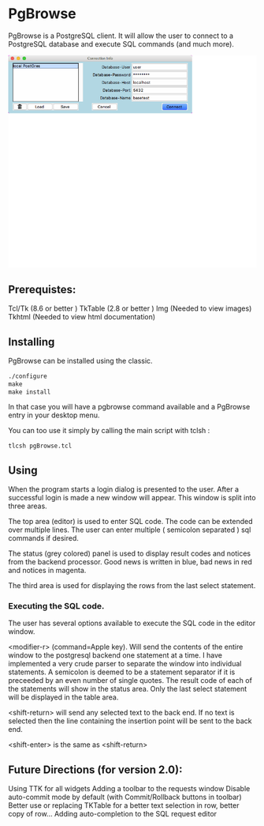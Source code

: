 PgBrowse
===

PgBrowse is a PostgreSQL client. It will allow the user to connect to a PostgreSQL
database and execute SQL commands (and much more).

![screenshot](pgbrowse.gif "screenshot of PgBrowse")

## Prerequistes:
  Tcl/Tk      (8.6 or better )
  TkTable     (2.8 or better )
  Img	      (Needed to view images)
  Tkhtml      (Needed to view html documentation)

## Installing

PgBrowse can be installed using the classic.

    ./configure
    make
    make install
In that case you will have a pgbrowse command available and a PgBrowse entry in your desktop menu.

You can too use it simply by calling the main script with tclsh :

    tlcsh pgBrowse.tcl

## Using

When the program starts a login dialog is presented to the user. After a successful
login is made a new window will appear. This window is split into three areas.

The top area (editor) is used to enter SQL code. The code can be extended over multiple lines.
The user can enter multiple ( semicolon separated ) sql commands if desired.

The status (grey colored) panel is used to display result codes and notices from the
backend processor. Good news is written in blue, bad news in red and notices in magenta.

The third area is used for displaying the rows from the last select statement.

### Executing the SQL code.

The user has several options available to execute the SQL code in the editor window.

   <modifier-r\> (command=Apple key). Will send the contents of the entire window to
   the postgresql backend one statement at a time. I have implemented a very crude
   parser to separate the window into individual statements. A semicolon is deemed to
   be a statement separator if it is preceeded by an even number of single quotes.
   The result code of each of the statements will show in the status area. Only the
   last select statement will be displayed in the table area.

   <shift-return\> will send any selected text to the back end. If no text is selected
   then the line containing the insertion point will be sent to the back end.

   <shift-enter\> is the same as \<shift-return\>

## Future Directions (for version 2.0):

Using TTK for all widgets
Adding a toolbar to the requests window
Disable auto-commit mode by default (with Commit/Rollback buttons in toolbar)
Better use or replacing TKTable for a better text selection in row, better copy of row...
Adding auto-completion to the SQL request editor

